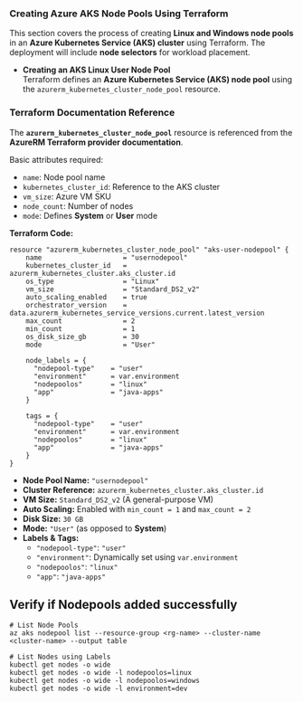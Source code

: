 ### **Creating Azure AKS Node Pools Using Terraform**  

This section covers the process of creating **Linux and Windows node pools** in an **Azure Kubernetes Service (AKS) cluster** using Terraform. The deployment will include **node selectors** for workload placement.  

- **Creating an AKS Linux User Node Pool**  
Terraform defines an **Azure Kubernetes Service (AKS) node pool** using the `azurerm_kubernetes_cluster_node_pool` resource.  

### **Terraform Documentation Reference**
The **`azurerm_kubernetes_cluster_node_pool`** resource is referenced from the **AzureRM Terraform provider documentation**.  

Basic attributes required:  
- `name`: Node pool name  
- `kubernetes_cluster_id`: Reference to the AKS cluster  
- `vm_size`: Azure VM SKU  
- `node_count`: Number of nodes  
- `mode`: Defines **System** or **User** mode  

**Terraform Code:**
```hcl
resource "azurerm_kubernetes_cluster_node_pool" "aks-user-nodepool" {
    name                    = "usernodepool"
    kubernetes_cluster_id   = azurerm_kubernetes_cluster.aks_cluster.id
    os_type                 = "Linux"
    vm_size                 = "Standard_DS2_v2"
    auto_scaling_enabled    = true
    orchestrator_version    = data.azurerm_kubernetes_service_versions.current.latest_version
    max_count               = 2
    min_count               = 1
    os_disk_size_gb         = 30
    mode                    = "User"

    node_labels = {
      "nodepool-type"    = "user"
      "environment"      = var.environment
      "nodepoolos"       = "linux"
      "app"              = "java-apps"
    } 

    tags = {
      "nodepool-type"    = "user"
      "environment"      = var.environment
      "nodepoolos"       = "linux"
      "app"              = "java-apps"
    } 
}
```


- **Node Pool Name:** `"usernodepool"`  
- **Cluster Reference:** `azurerm_kubernetes_cluster.aks_cluster.id`  
- **VM Size:** `Standard_DS2_v2` (A general-purpose VM)  
- **Auto Scaling:** Enabled with `min_count = 1` and `max_count = 2`  
- **Disk Size:** `30 GB`  
- **Mode:** `"User"` (as opposed to **System**)  
- **Labels & Tags:**  
  - `"nodepool-type"`: `"user"`  
  - `"environment"`: Dynamically set using `var.environment`  
  - `"nodepoolos"`: `"linux"`  
  - `"app"`: `"java-apps"`  

## Verify if Nodepools added successfully
```
# List Node Pools
az aks nodepool list --resource-group <rg-name> --cluster-name  <cluster-name> --output table

# List Nodes using Labels
kubectl get nodes -o wide
kubectl get nodes -o wide -l nodepoolos=linux
kubectl get nodes -o wide -l nodepoolos=windows
kubectl get nodes -o wide -l environment=dev
```